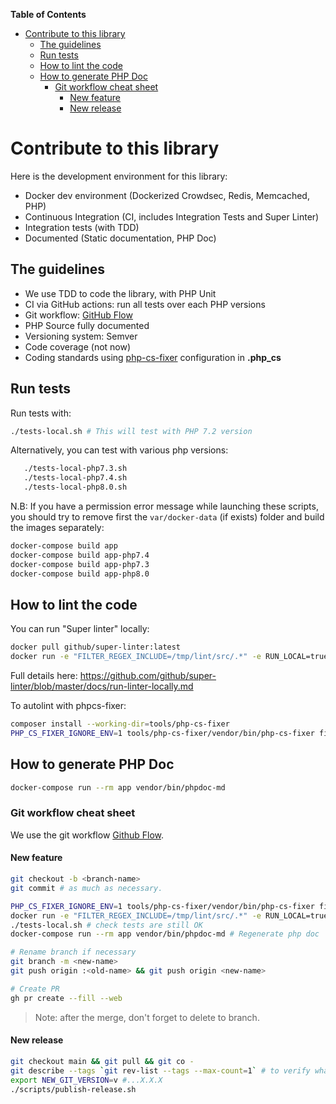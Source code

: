 <!-- START doctoc generated TOC please keep comment here to allow auto update -->
<!-- DON'T EDIT THIS SECTION, INSTEAD RE-RUN doctoc TO UPDATE -->
**Table of Contents**

- [Contribute to this library](#contribute-to-this-library)
  - [The guidelines](#the-guidelines)
  - [Run tests](#run-tests)
  - [How to lint the code](#how-to-lint-the-code)
  - [How to generate PHP Doc](#how-to-generate-php-doc)
    - [Git workflow cheat sheet](#git-workflow-cheat-sheet)
      - [New feature](#new-feature)
      - [New release](#new-release)

<!-- END doctoc generated TOC please keep comment here to allow auto update -->

# Contribute to this library

Here is the development environment for this library:

-   Docker dev environment (Dockerized Crowdsec, Redis, Memcached, PHP)
-   Continuous Integration (CI, includes Integration Tests and Super Linter)
-   Integration tests (with TDD)
-   Documented (Static documentation, PHP Doc)

## The guidelines

-   We use TDD to code the library, with PHP Unit
-   CI via GitHub actions: run all tests over each PHP versions
-   Git workflow: [GitHub Flow](https://guides.github.com/introduction/flow/)
-   PHP Source fully documented
-   Versioning system: Semver
-   Code coverage (not now)
-   Coding standards using [php-cs-fixer](https://cs.symfony.com/) configuration in **.php_cs**

## Run tests

Run tests with:

```bash
./tests-local.sh # This will test with PHP 7.2 version
```

Alternatively, you can test with various php versions:

```bash
   ./tests-local-php7.3.sh
   ./tests-local-php7.4.sh
   ./tests-local-php8.0.sh
```
N.B: If you have a permission error message while launching these scripts, you should try to remove first the
`var/docker-data` (if exists) folder and build the images separately:

```bash
docker-compose build app
docker-compose build app-php7.4
docker-compose build app-php7.3
docker-compose build app-php8.0
```


## How to lint the code

You can run "Super linter" locally:

```bash
docker pull github/super-linter:latest
docker run -e "FILTER_REGEX_INCLUDE=/tmp/lint/src/.*" -e RUN_LOCAL=true -v ${PWD}:/tmp/lint github/super-linter
```

Full details here: https://github.com/github/super-linter/blob/master/docs/run-linter-locally.md

To autolint with phpcs-fixer:

```bash
composer install --working-dir=tools/php-cs-fixer
PHP_CS_FIXER_IGNORE_ENV=1 tools/php-cs-fixer/vendor/bin/php-cs-fixer fix
```

## How to generate PHP Doc

```bash
docker-compose run --rm app vendor/bin/phpdoc-md
```

### Git workflow cheat sheet

We use the git workflow [Github Flow](https://guides.github.com/introduction/flow/).

#### New feature

```bash
git checkout -b <branch-name>
git commit # as much as necessary.

PHP_CS_FIXER_IGNORE_ENV=1 tools/php-cs-fixer/vendor/bin/php-cs-fixer fix # fix coding standards
docker run -e "FILTER_REGEX_INCLUDE=/tmp/lint/src/.*" -e RUN_LOCAL=true -v ${PWD}:/tmp/lint github/super-linter # super linter local pass
./tests-local.sh # check tests are still OK
docker-compose run --rm app vendor/bin/phpdoc-md # Regenerate php doc

# Rename branch if necessary
git branch -m <new-name>
git push origin :<old-name> && git push origin <new-name>

# Create PR
gh pr create --fill --web
```

> Note: after the merge, don't forget to delete to branch.

#### New release

```bash
git checkout main && git pull && git co -
git describe --tags `git rev-list --tags --max-count=1` # to verify what is the current tag
export NEW_GIT_VERSION=v #...X.X.X
./scripts/publish-release.sh
```
